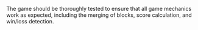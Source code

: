 The game should be thoroughly tested to ensure that all game mechanics work as expected, including the merging of blocks, score calculation, and win/loss detection.
